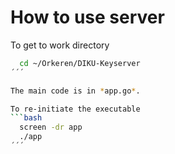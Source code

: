 # How to use server

To get to work directory

```bash
  cd ~/Orkeren/DIKU-Keyserver
´´´

The main code is in *app.go*.

To re-initiate the executable
```bash
  screen -dr app
  ./app
´´´